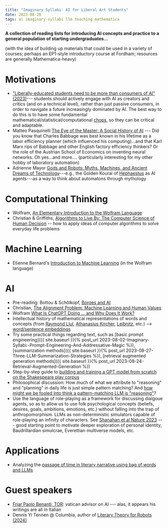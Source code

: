```yaml
---
title: "Imaginary Syllabi: AI for Liberal Art Students"
date: 2023-08-28
tags: ai imaginary-syllabi llm teaching mathematica
---
```


**A collection of reading lists for introducing AI concepts and practice to a general population of starting undergraduates...**

(with the idea of building up materials that could be used in a variety of courses; perhaps an EP1-style introductory course at Fordham; resources are generally Mathematica-heavy)

# Motivations

- ["Liberally-educated students need to be more than consumers of AI" (2023)](https://tedunderwood.com/2023/09/10/liberally-educated-students-need-to-be-more-than-consumers-of-ai/)--- students should actively engage with AI as creators and critics (and on a technical level), rather than just passive consumers, in order to navigate a future increasingly dominated by AI. The best way to do this is to have some fundamental mathematical/statistical/computational [chops](https://en.wiktionary.org/wiki/chops), so they can be critical and adaptable.
- Matteo Pasquinelli [The Eye of the Master: A Social History of AI](https://amzn.to/47fUhfR) --- Did you know that Charles Babbage was best known in his lifetime as a labor efficiency planner (which influenced his computing)...and that Karl Marx rips of Babbage and other English factory efficiency thinkers?  Or the role of the Austrian School of Economics on inventing neural networks.  Oh yes...and more.... (particularly interesting for my other hobby of laboratory automation)
- Adrienne Mayor [Gods and Robots: Myths, Machines, and Ancient Dreams of Technology](https://amzn.to/46tNqhH)---e.g., the Golden Kourai of [Hephaestus](https://en.wikipedia.org/wiki/Hephaestus) as AI agents---as a way to think about automatons through mythology

# Computational Thinking

- Wolfram, [An Elementary Introduction to the Wolfram Language](https://www.wolfram.com/language/elementary-introduction/2nd-ed/index.html)
- Christian & Griffiths, [Algorithms to Live By: The Computer Science of Human Decision](https://amzn.to/3OM4mZS) -- how to apply ideas of computer algorithms to solve everyday life problems

# Machine Learning

- Etienne Bernard's [Introduction to Machine Learning](https://www.wolfram-media.com/products/introduction-to-machine-learning/) (in the Wolfram language)


# AI

- Pre-reading: Bottou & Schölkopf, [Borges and AI](https://arxiv.org/abs/2310.01425)
- Christian, [The Alignment Problem: Machine Learning and Human Values](https://amzn.to/45JKCNw) 
- Wolfram [What Is ChatGPT Doing … and Why Does It Work?](https://writings.stephenwolfram.com/2023/02/what-is-chatgpt-doing-and-why-does-it-work/)
- Intellectual history of mathematical representations of words and concepts (from [Raymond Llul](https://en.wikipedia.org/wiki/Ramon_Llull), [Athanasius Kircher](https://en.wikipedia.org/wiki/Polygraphia_Nova), [Leibnitz](https://plato.stanford.edu/entries/leibniz-mind/), etc.) --> [word/sentence embeddings](https://en.wikipedia.org/wiki/Word_embedding)
- Try some practical things regarding text, such as [basic prompt engineering]({{ site.baseurl }}{% post_url 2023-08-02-Imaginary-Syllabi:-Prompt-Engineering-And-Addressative-Magic %}), [summarization methods]({{ site.baseurl }}{% post_url 2023-08-27-Three-LLM-Summarization-Strategies %}), [retrieval augmented generation methods]({{ site.baseurl }}{% post_url 2023-08-24-Retrieval-Augmented-Generation %})
- Step-by-step guide to [building and training a GPT model from scratch on the Shakespeare play corpus](https://community.wolfram.com/groups/-/m/t/2847286)
- Philosophical discussion:  How much of what we attribute to "reasoning" and "planning" in daily life is just simple pattern matching? And [how might we be fooled into think a pattern-matching LLM is "reasoning"](https://cacm.acm.org/blogs/blog-cacm/276268-can-llms-really-reason-and-plan/fulltext)? 
- Use the language of role-playing as a framework for discussing dialgoue agents, so as to allow us to use folk psychological concepts (beliefs, desires, goals, ambitions, emotions, etc.) without falling into the trap of anthropomorphism. LLMs as non-deterministic simulators capable of role-playing an infinity of characters. See [Shanahan et al Nature 2023](https://doi.org/10.1038/s41586-023-06647-8) --- good starting point to motivate deeper exploration of personal identity, Baudrillardian simulcrae, Everettian multiverse models, etc.

# Applications

- Analyzing the [passage of time in literary narrative using bag of words and LLMs](https://tedunderwood.com/2023/03/19/using-gpt-4-to-measure-the-passage-of-time-in-fiction/)


# Guest speakers

- [Friar Paolo Benanti, TOR](https://en.wikipedia.org/wiki/Paolo_Benanti): vatican advisor on AI --- alas, it appears his writings are all in Italian
- Dennis Yi Tennen @ Columbia, author of [Literary Theory for Robots (2024)](https://amzn.to/43tagGh) 

